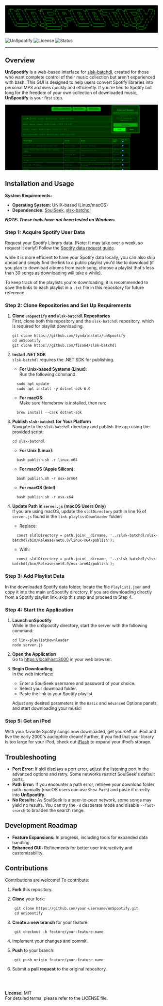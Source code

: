 ![titleASCII](/assets/images/unSpootify.png)

![UnSpootify](https://img.shields.io/badge/Version-1.0.0-blue.svg) ![License](https://img.shields.io/badge/license-MIT-green) ![Status](https://img.shields.io/badge/status-active-brightgreen)

---

## Overview

**UnSpootify** is a web-based interface for [slsk-batchdl](https://github.com/fiso64/slsk-batchdl), created for those who want complete control of their music collection but aren't experienced with bash. This GUI is designed to help users convert Spotify libraries into personal MP3 archives quickly and efficiently. If you're tied to Spotify but long for the freedom of your own collection of downloaded music, **UnSpootify** is your first step.

![unSpootify](/assets/images/screenshot.png)


## Installation and Usage

**System Requirements:**  
- **Operating System:** UNIX-based (Linux/macOS)
- **Dependencies:** [SoulSeek](https://www.slsknet.org/), [slsk-batchdl](https://github.com/fiso64/slsk-batchdl)

***NOTE: These tools have not been tested on Windows***
### Step 1: Acquire Spotify User Data
Request your Spotify Library data. (Note: It may take over a week, so request it early!) Follow the [Spotify data request guide](https://www.spotify.com/us/account/privacy/).

while it is more efficient to have your Spotify data locally, you can also skip ahead and simply find the link to a public playlist you'd like to download (if you plan to download albums from each song, choose a playlist that's less than 30 songs as downloading will take a while). 

To keep track of the playlists you're downloading, it is recommended to save the links to each playlist in a `.txt` file in this repository for future reference.

### Step 2: Clone Repositories and Set Up Requirements

1. **Clone `unSpootify` and `slsk-batchdl` Repositories**  
   First, clone both this repository and the `slsk-batchdl` repository, which is required for playlist downloading.
   ```
   git clone https://github.com/tyndalestutz/unSpootify  
   cd unSpootify  
   git clone https://github.com/fiso64/slsk-batchdl
   ```
2. **Install .NET SDK**  
   `slsk-batchdl` requires the .NET SDK for publishing.

   - **For Unix-based Systems (Linux)**:  
     Run the following command:  
   ``` 
     sudo apt update  
     sudo apt install -y dotnet-sdk-6.0
   ```
   - **For macOS**:  
     Make sure Homebrew is installed, then run:  
   ```
     brew install --cask dotnet-sdk  
   ```
3. **Publish `slsk-batchdl` for Your Platform**  
   Navigate to the `slsk-batchdl` directory and publish the app using the provided script:
   ```
   cd slsk-batchdl
   ```
   - **For Unix (Linux)**:  
   ```
     bash publish.sh -r linux-x64
   ```
   - **For macOS (Apple Silicon)**:  
   ```
     bash publish.sh -r osx-arm64
   ```
   - **For macOS (Intel)**:  
   ```  
     bash publish.sh -r osx-x64
   ```
4. **Update Path in `server.js` (macOS Users Only)**  
   If you are using macOS, update the `sldlDirectory` path in line 16 of `server.js` found in the `link-playlistDownloader` folder:  

   - Replace: 
   ``` 
     const sldlDirectory = path.join(__dirname, '../slsk-batchdl/slsk-batchdl/bin/Release/net6.0/linux-x64/publish');
   ```
   - With:  
   ```
     const sldlDirectory = path.join(__dirname, '../slsk-batchdl/slsk-batchdl/bin/Release/net6.0/osx-arm64/publish');
   ```
### Step 3: Add Playlist Data

In the downloaded Spotify data folder, locate the file `Playlist1.json` and copy it into the main unSpootify directory. If you are downloading directly from a Spotify playlist link, skip this step and proceed to Step 4.

### Step 4: Start the Application

1. **Launch unSpootify**  
   While in the unSpootify directory, start the server with the following command:
   ```
   cd link-playlistDownloader
   node server.js
   ```
2. **Open the Application**  
   Go to [https://localhost:3000](http://localhost:3000) in your web browser.

3. **Begin Downloading**  
   In the web interface:  
   - Enter a SoulSeek username and password of your choice.  
   - Select your download folder.  
   - Paste the link to your Spotify playlist.  

   Adjust any desired parameters in the `Basic` and `Advanced` Options panels, and start downloading your music!

### Step 5: Get an iPod
With your favorite Spotify songs now downloaded, get yourself an iPod and live the early 2000's audiophile dream! Further, if you find that your library is too large for your iPod, check out [iFlash](https://www.iflash.xyz/) to expand your iPod’s storage. 


## Troubleshooting

- **Port Error:** If sldl displays a port error, adjust the listening port in the advanced options and retry. Some networks restrict SoulSeek's default ports.
- **Path Error:** If you encounter a path error, retrieve your download folder path manually (macOS users can use `Show Path`) and paste it directly into **UnSpootify**.
- **No Results:** As SoulSeek is a peer-to-peer network, some songs may yield no results. You can try the `-d` desperate mode and disable `--fast-search` to broaden the search range.



## Development Roadmap

- **Feature Expansions:** In progress, including tools for expanded data handling.
- **Enhanced GUI:** Refinements for better user interactivity and customizability.


## Contributions

Contributions are welcome! To contribute:
1. **Fork** this repository.
2. **Clone** your fork:
    
        git clone https://github.com/your-username/unSpootify.git
        cd unSpootify

3. **Create a new branch** for your feature:
    
        git checkout -b feature/your-feature-name

4. Implement your changes and commit.
5. **Push** to your branch:
    
        git push origin feature/your-feature-name

6. Submit a **pull request** to the original repository.

<br></br>

**License:** MIT  
For detailed terms, please refer to the LICENSE file.
